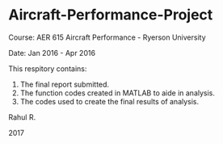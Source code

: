 # Aircraft-Performance-Project

Course: AER 615 Aircraft Performance - Ryerson University

Date: Jan 2016 - Apr 2016

This respitory contains:
1. The final report submitted. 
2. The function codes created in MATLAB to aide in analysis. 
3. The codes used to create the final results of analysis.

Rahul R.

2017
